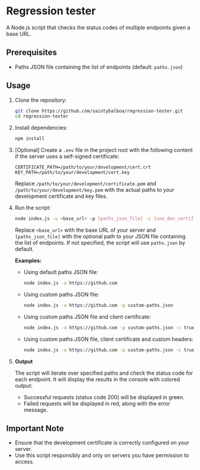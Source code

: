 # Regression tester

A Node.js script that checks the status codes of multiple endpoints given a base URL.

## Prerequisites

- Paths JSON file containing the list of endpoints (default: `paths.json`)

## Usage

1. Clone the repository:

   ```bash
   git clone https://github.com/saintybalboa/regression-tester.git
   cd regression-tester
   ```

2. Install dependencies:

   ```bash
   npm install
   ```

3. [Optional] Create a `.env` file in the project root with the following content if the server uses a self-signed certificate:

   ```env
   CERTIFICATE_PATH=/path/to/your/development/cert.crt
   KEY_PATH=/path/to/your/development/cert.key
   ```

   Replace `/path/to/your/development/certificate.pem` and `/path/to/your/development/key.pem` with the actual paths to your development certificate and key files.

4. Run the script:

   ```bash
   node index.js -u <base_url> -p [paths_json_file] -c [use_dev_certificate] -h [headers_json_string]
   ```

   Replace `<base_url>` with the base URL of your server and `[paths_json_file]` with the optional path to your JSON file containing the list of endpoints. If not specified, the script will use `paths.json` by default.

   **Examples:**

   - Using default paths JSON file:

      ```bash
      node index.js -u https://github.com
      ```

   - Using custom paths JSON file:

      ```bash
      node index.js -u https://github.com -p custom-paths.json
      ```

   - Using custom paths JSON file and client certificate:

      ```bash
      node index.js -u https://github.com -p custom-paths.json -c true
      ```

   - Using custom paths JSON file, client certificate and custom headers:

      ```bash
      node index.js -u https://github.com -p custom-paths.json -c true -h '{"ctx-service-env": "test"}'

5. **Output**

   The script will iterate over specified paths and check the status code for each endpoint. It will display the results in the console with colored output:

   - Successful requests (status code 200) will be displayed in green.
   - Failed requests will be displayed in red, along with the error message.

## Important Note

- Ensure that the development certificate is correctly configured on your server.
- Use this script responsibly and only on servers you have permission to access.
